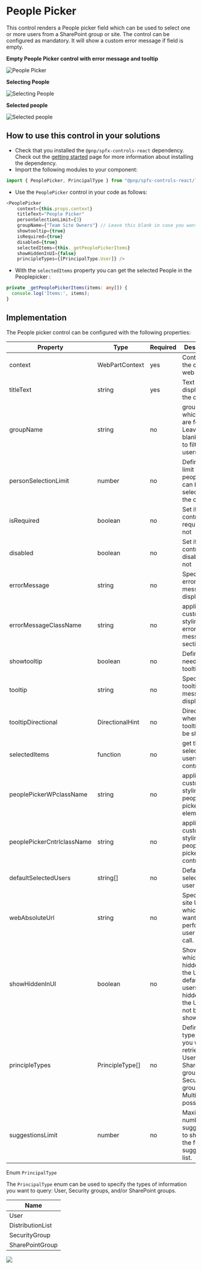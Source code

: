 # People Picker

This control renders a People picker field which can be used to select one or more users from a SharePoint group or site. The control can be configured as mandatory. It will show a custom error message if field is empty.

**Empty People Picker control with error message and tooltip**

![People Picker](../assets/Peoplepicker-witherrorandtooltip.png)

**Selecting People**

![Selecting People](../assets/Peoplepicker-selectingchoices.png)

**Selected people** 

![Selected people](../assets/Peoplepicker-multiplechoices.png)


## How to use this control in your solutions

- Check that you installed the `@pnp/spfx-controls-react` dependency. Check out the [getting started](../#getting-started) page for more information about installing the dependency.
- Import the following modules to your component:

```typescript
import { PeoplePicker, PrincipalType } from "@pnp/spfx-controls-react/lib/PeoplePicker";
```

- Use the `PeoplePicker` control in your code as follows:

```typescript
<PeoplePicker
    context={this.props.context}
    titleText="People Picker"
    personSelectionLimit={3}
    groupName={"Team Site Owners"} // Leave this blank in case you want to filter from all users
    showtooltip={true}
    isRequired={true}
    disabled={true}
    selectedItems={this._getPeoplePickerItems}
    showHiddenInUI={false}
    principleTypes={[PrincipalType.User]} />
```

- With the `selectedItems` property you can get the selected People in the Peoplepicker :

```typescript
private _getPeoplePickerItems(items: any[]) {
  console.log('Items:', items);
}
```

## Implementation

The People picker control can be configured with the following properties:

| Property | Type | Required | Description | Default |
| ---- | ---- | ---- | ---- | ---- |
| context | WebPartContext | yes | Context of the current web part. | |
| titleText | string | yes | Text to be displayed on the control | |
| groupName | string | no | group from which users are fetched. Leave it blank if need to filter all users | _none_ |
| personSelectionLimit | number | no | Defines the limit of people that can be selected in the control | |
| isRequired | boolean | no | Set if the control is required or not | false |
| disabled | boolean | no | Set if the control is disabled or not | false |
| errorMessage | string | no | Specify the error message to display | |
| errorMessageClassName | string | no | applies custom styling to the error message section | |
| showtooltip | boolean | no | Defines if need a tooltip or not | false |
| tooltip | string | no | Specify the tooltip message to display | |
| tooltipDirectional | DirectionalHint | no | Direction where the tooltip would be shown | |
| selectedItems | function | no | get the selected users in the control | |
| peoplePickerWPclassName | string | no | applies custom styling to the people picker element | |
| peoplePickerCntrlclassName | string | no | applies custom styling to the people picker control only | |
| defaultSelectedUsers | string[] | no | Default selected user emails | |
| webAbsoluteUrl | string | no | Specify the site URL on which you want to perform the user query call. | Current site URL |
| showHiddenInUI | boolean | no | Show users which are hidden from the UI. By default these users/groups hidden for the UI will not be shown. | false |
| principleTypes | PrincipleType[] | no | Define which type of data you want to retrieve: User, SharePoint groups, Security groups. Multiple are possible. | |
| suggestionsLimit | number | no | Maximum number of suggestions to show in the full suggestion list. | 5 |

Enum `PrincipalType`

The `PrincipalType` enum can be used to specify the types of information you want to query: User, Security groups, and/or SharePoint groups.

| Name |
| ---- |
| User |
| DistributionList |
| SecurityGroup |
| SharePointGroup |

![](https://telemetry.sharepointpnp.com/sp-dev-fx-controls-react/wiki/controls/PeoplePicker)
